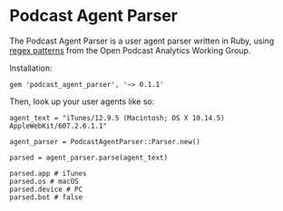 # Podcast Agent Parser

The Podcast Agent Parser is a user agent parser written in Ruby, using [regex patterns](https://github.com/opawg/user-agents "regex patterns from the Open Podcast Analytics Working Group") from the Open Podcast Analytics Working Group.

Installation:

```
gem 'podcast_agent_parser', '~> 0.1.1'
```

Then, look up your user agents like so:

```
agent_text = "iTunes/12.9.5 (Macintosh; OS X 10.14.5) AppleWebKit/607.2.6.1.1"

agent_parser = PodcastAgentParser::Parser.new()

parsed = agent_parser.parse(agent_text)

parsed.app # iTunes
parsed.os # macOS
parsed.device # PC
parsed.bot # false
```
